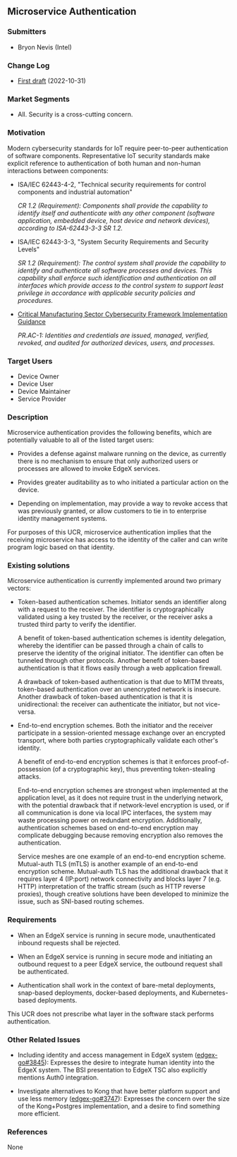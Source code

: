 ## Microservice Authentication

### Submitters

- Bryon Nevis (Intel)

### Change Log

- [First draft](https://github.com/edgexfoundry/edgex-docs/pull/659) (2022-10-31)

### Market Segments

- All.  Security is a cross-cutting concern.

### Motivation

Modern cybersecurity standards for IoT
require peer-to-peer authentication of software components.
Representative IoT security standards make explicit reference
to authentication of both human and non-human interactions between components:

- ISA/IEC 62443-4-2, "Technical security requirements for control components and industrial automation"

  _CR 1.2 (Requirement): Components shall provide the capability to
  identify itself and authenticate with any other component
  (software application, embedded device, host device and network devices),
  according to ISA-62443-3-3 SR 1.2._

- ISA/IEC 62443-3-3, "System Security Requirements and Security Levels"

  _SR 1.2 (Requirement): The control system shall provide the capability to
  identify and authenticate all software processes and devices. This capability
  shall enforce such identification and authentication on all interfaces which
  provide access to the control system to support least privilege in accordance
  with applicable security policies and procedures._

- [Critical Manufacturing Sector Cybersecurity Framework Implementation Guidance](https://www.cisa.gov/sites/default/files/publications/Critical_Manufacturing_Sector_Cybersecurity_Framework_Implementation_Guidance_FINAL_508.pdf)

  _PR.AC-1: Identities and credentials are issued, managed, verified,
  revoked, and audited for authorized devices, users, and processes._


### Target Users
- Device Owner
- Device User
- Device Maintainer
- Service Provider

### Description

Microservice authentication provides the following benefits,
which are potentially valuable to all of the listed target users:

- Provides a defense against malware running on the device,
  as currently there is no mechanism to ensure that only
  authorized users or processes are allowed to invoke EdgeX services.

- Provides greater auditability as to who initiated a particular
  action on the device.

- Depending on implementation, may provide a way to revoke
  access that was previously granted,
  or allow customers to tie in to enterprise
  identity management systems.

For purposes of this UCR, microservice authentication implies
that the receiving microservice has access to the identity
of the caller and can write program logic based on that identity.


### Existing solutions

Microservice authentication is currently implemented around two primary vectors:

- Token-based authentication schemes.
  Initiator sends an identifier along with a request to the receiver.
  The identifier is cryptographically validated using a key trusted by
  the receiver, or the receiver asks a trusted third party to verify the identifier.

  A benefit of token-based authentication schemes is identity delegation,
  whereby the identifier can be passed through a chain of calls to
  preserve the identity of the original initiator.
  The identifier can often be tunneled through other protocols.
  Another benefit of token-based authentication is that
  it flows easily through a web application firewall.

  A drawback of token-based authentication is that due to MITM threats,
  token-based authentication over an unencrypted network is insecure.
  Another drawback of token-based authentication is that it is unidirectional:
  the receiver can authenticate the initiator, but not vice-versa.

- End-to-end encryption schemes.
  Both the initiator and the receiver participate in a session-oriented message exchange over an encrypted transport,
  where both parties cryptographically validate each other's identity.
  
  A benefit of end-to-end encryption schemes is that it enforces proof-of-possession
  (of a cryptographic key), thus preventing token-stealing attacks.

  End-to-end encryption schemes are strongest when implemented at the application level,
  as it does not require trust in the underlying network,
  with the potential drawback that if network-level encryption is used,
  or if all communication is done via local IPC interfaces,
  the system may waste processing power on redundant encryption.
  Additionally, authentication schemes based on end-to-end encryption
  may complicate debugging because removing encryption also removes the authentication.

  Service meshes are one example of an end-to-end encryption scheme.
  Mutual-auth TLS (mTLS) is another example of an end-to-end encryption scheme.
  Mutual-auth TLS has the additional drawback that it requires
  layer 4 (IP:port) network connectivity and blocks layer 7 (e.g. HTTP)
  interpretation of the traffic stream (such as HTTP reverse proxies),
  though creative solutions have been developed to minimize the issue,
  such as SNI-based routing schemes.


### Requirements

- When an EdgeX service is running in secure mode,
  unauthenticated inbound requests shall be rejected.

- When an EdgeX service is running in secure mode
  and initiating an outbound request to a peer EdgeX service,
  the outbound request shall be authenticated.

- Authentication shall work in the context of bare-metal deployments,
  snap-based deployments, docker-based deployments, and Kubernetes-based deployments.

This UCR does not prescribe what layer in the software stack performs authentication.

### Other Related Issues

- Including identity and access management in EdgeX system
  ([edgex-go#3845](https://github.com/edgexfoundry/edgex-go/issues/3845)):
  Expresses the desire to integrate human identity into the EdgeX system.
  The BSI presentation to EdgeX TSC also explicitly mentions Auth0 integration.

- Investigate alternatives to Kong that have better platform support and use less memory
  ([edgex-go#3747](https://github.com/edgexfoundry/edgex-go/issues/3747)):
  Expresses the concern over the size of the Kong+Postgres implementation,
  and a desire to find something more efficient.


### References

None
